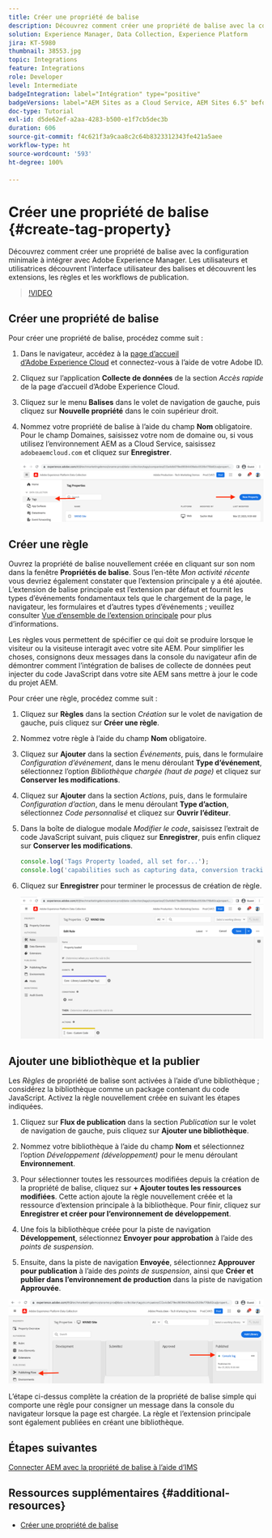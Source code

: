 ```yaml
---
title: Créer une propriété de balise
description: Découvrez comment créer une propriété de balise avec la configuration minimale à intégrer avec AEM. Les utilisateurs et utilisatrices découvrent l’interface utilisateur des balises et découvrent les extensions, les règles et les workflows de publication.
solution: Experience Manager, Data Collection, Experience Platform
jira: KT-5980
thumbnail: 38553.jpg
topic: Integrations
feature: Integrations
role: Developer
level: Intermediate
badgeIntegration: label="Intégration" type="positive"
badgeVersions: label="AEM Sites as a Cloud Service, AEM Sites 6.5" before-title="false"
doc-type: Tutorial
exl-id: d5de62ef-a2aa-4283-b500-e1f7cb5dec3b
duration: 606
source-git-commit: f4c621f3a9caa8c2c64b8323312343fe421a5aee
workflow-type: ht
source-wordcount: '593'
ht-degree: 100%

---
```


# Créer une propriété de balise {#create-tag-property}

Découvrez comment créer une propriété de balise avec la configuration minimale à intégrer avec Adobe Experience Manager. Les utilisateurs et utilisatrices découvrent l’interface utilisateur des balises et découvrent les extensions, les règles et les workflows de publication.

>[!VIDEO](https://video.tv.adobe.com/v/38553?quality=12&learn=on)

## Créer une propriété de balise

Pour créer une propriété de balise, procédez comme suit :

1. Dans le navigateur, accédez à la [page d’accueil d’Adobe Experience Cloud](https://experience.adobe.com/) et connectez-vous à l’aide de votre Adobe ID.

1. Cliquez sur l’application **Collecte de données** de la section _Accès rapide_ de la page d’accueil d’Adobe Experience Cloud.

1. Cliquez sur le menu **Balises** dans le volet de navigation de gauche, puis cliquez sur **Nouvelle propriété** dans le coin supérieur droit.

1. Nommez votre propriété de balise à l’aide du champ **Nom** obligatoire. Pour le champ Domaines, saisissez votre nom de domaine ou, si vous utilisez l’environnement AEM as a Cloud Service, saisissez `adobeaemcloud.com` et cliquez sur **Enregistrer**.

   ![Propriétés de balise.](assets/tag-properties.png)

## Créer une règle

Ouvrez la propriété de balise nouvellement créée en cliquant sur son nom dans la fenêtre **Propriétés de balise**. Sous l’en-tête _Mon activité récente_ vous devriez également constater que l’extension principale y a été ajoutée. L’extension de balise principale est l’extension par défaut et fournit les types d’événements fondamentaux tels que le chargement de la page, le navigateur, les formulaires et d’autres types d’événements ; veuillez consulter [Vue d’ensemble de l’extension principale](https://experienceleague.adobe.com/docs/experience-platform/tags/extensions/client/core/overview.html?lang=fr) pour plus d’informations.

Les règles vous permettent de spécifier ce qui doit se produire lorsque le visiteur ou la visiteuse interagit avec votre site AEM. Pour simplifier les choses, consignons deux messages dans la console du navigateur afin de démontrer comment l’intégration de balises de collecte de données peut injecter du code JavaScript dans votre site AEM sans mettre à jour le code du projet AEM.

Pour créer une règle, procédez comme suit :

1. Cliquez sur **Règles** dans la section _Création_ sur le volet de navigation de gauche, puis cliquez sur **Créer une règle**.

1. Nommez votre règle à l’aide du champ **Nom** obligatoire.

1. Cliquez sur **Ajouter** dans la section _Événements_, puis, dans le formulaire _Configuration d’événement_, dans le menu déroulant **Type d’événement**, sélectionnez l’option _Bibliothèque chargée (haut de page)_ et cliquez sur **Conserver les modifications**.

1. Cliquez sur **Ajouter** dans la section _Actions_, puis, dans le formulaire _Configuration d’action_, dans le menu déroulant **Type d’action**, sélectionnez _Code personnalisé_ et cliquez sur **Ouvrir l’éditeur**.

1. Dans la boîte de dialogue modale _Modifier le code_, saisissez l’extrait de code JavaScript suivant, puis cliquez sur **Enregistrer**, puis enfin cliquez sur **Conserver les modifications**.

   ```javascript
   console.log('Tags Property loaded, all set for...');
   console.log('capabilities such as capturing data, conversion tracking and delivering unique and personalized experiences');
   ```

1. Cliquez sur **Enregistrer** pour terminer le processus de création de règle.

   ![Nouvelle règle](assets/new-rule.png)

## Ajouter une bibliothèque et la publier

Les _Règles_ de propriété de balise sont activées à l’aide d’une bibliothèque ; considérez la bibliothèque comme un package contenant du code JavaScript. Activez la règle nouvellement créée en suivant les étapes indiquées.

1. Cliquez sur **Flux de publication** dans la section _Publication_ sur le volet de navigation de gauche, puis cliquez sur **Ajouter une bibliothèque**.

1. Nommez votre bibliothèque à l’aide du champ **Nom** et sélectionnez l’option _Développement (développement)_ pour le menu déroulant **Environnement**.

1. Pour sélectionner toutes les ressources modifiées depuis la création de la propriété de balise, cliquez sur **+ Ajouter toutes les ressources modifiées**. Cette action ajoute la règle nouvellement créée et la ressource d’extension principale à la bibliothèque. Pour finir, cliquez sur **Enregistrer et créer pour l’environnement de développement**.

1. Une fois la bibliothèque créée pour la piste de navigation **Développement**, sélectionnez **Envoyer pour approbation** à l’aide des _points de suspension_.

1. Ensuite, dans la piste de navigation **Envoyée**, sélectionnez **Approuver pour publication** à l’aide des _points de suspension_, ainsi que **Créer et publier dans l’environnement de production** dans la piste de navigation **Approuvée**.

![Bibliothèque publiée.](assets/published-library.png)


L’étape ci-dessus complète la création de la propriété de balise simple qui comporte une règle pour consigner un message dans la console du navigateur lorsque la page est chargée. La règle et l’extension principale sont également publiées en créant une bibliothèque.

## Étapes suivantes

[Connecter AEM avec la propriété de balise à l’aide d’IMS](connect-aem-tag-property-using-ims.md)


## Ressources supplémentaires {#additional-resources}

* [Créer une propriété de balise](https://experienceleague.adobe.com/docs/platform-learn/implement-in-websites/configure-tags/create-a-property.html?lang=fr)
